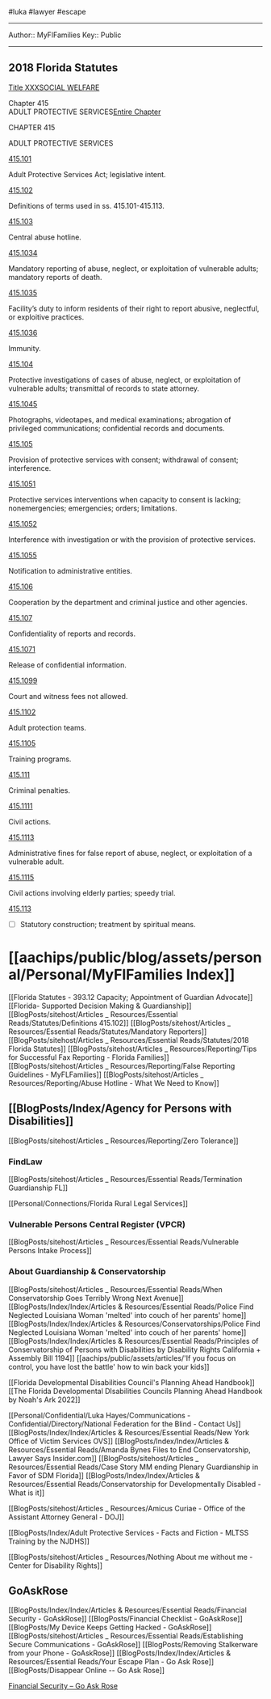 #luka #lawyer #escape 

---
Author:: MyFlFamilies
Key:: Public

---


## 2018 Florida Statutes

[Title XXXSOCIAL WELFARE](https://www.flsenate.gov/Laws/Statutes/2018/Title30/#Title30)

Chapter 415  
ADULT PROTECTIVE SERVICES[Entire Chapter](https://www.flsenate.gov/Laws/Statutes/2018/Chapter415/All)

CHAPTER 415

ADULT PROTECTIVE SERVICES

[415.101](https://www.flsenate.gov/Laws/Statutes/2018/0415.101)

Adult Protective Services Act; legislative intent.

[415.102](https://www.flsenate.gov/Laws/Statutes/2018/0415.102)

Definitions of terms used in ss. 415.101-415.113.

[415.103](https://www.flsenate.gov/Laws/Statutes/2018/0415.103)

Central abuse hotline.

[415.1034](https://www.flsenate.gov/Laws/Statutes/2018/0415.1034)

Mandatory reporting of abuse, neglect, or exploitation of vulnerable adults; mandatory reports of death.

[415.1035](https://www.flsenate.gov/Laws/Statutes/2018/0415.1035)

Facility’s duty to inform residents of their right to report abusive, neglectful, or exploitive practices.

[415.1036](https://www.flsenate.gov/Laws/Statutes/2018/0415.1036)

Immunity.

[415.104](https://www.flsenate.gov/Laws/Statutes/2018/0415.104)

Protective investigations of cases of abuse, neglect, or exploitation of vulnerable adults; transmittal of records to state attorney.

[415.1045](https://www.flsenate.gov/Laws/Statutes/2018/0415.1045)

Photographs, videotapes, and medical examinations; abrogation of privileged communications; confidential records and documents.

[415.105](https://www.flsenate.gov/Laws/Statutes/2018/0415.105)

Provision of protective services with consent; withdrawal of consent; interference.

[415.1051](https://www.flsenate.gov/Laws/Statutes/2018/0415.1051)

Protective services interventions when capacity to consent is lacking; nonemergencies; emergencies; orders; limitations.

[415.1052](https://www.flsenate.gov/Laws/Statutes/2018/0415.1052)

Interference with investigation or with the provision of protective services.

[415.1055](https://www.flsenate.gov/Laws/Statutes/2018/0415.1055)

Notification to administrative entities.

[415.106](https://www.flsenate.gov/Laws/Statutes/2018/0415.106)

Cooperation by the department and criminal justice and other agencies.

[415.107](https://www.flsenate.gov/Laws/Statutes/2018/0415.107)

Confidentiality of reports and records.

[415.1071](https://www.flsenate.gov/Laws/Statutes/2018/0415.1071)

Release of confidential information.

[415.1099](https://www.flsenate.gov/Laws/Statutes/2018/0415.1099)

Court and witness fees not allowed.

[415.1102](https://www.flsenate.gov/Laws/Statutes/2018/0415.1102)

Adult protection teams.

[415.1105](https://www.flsenate.gov/Laws/Statutes/2018/0415.1105)

Training programs.

[415.111](https://www.flsenate.gov/Laws/Statutes/2018/0415.111)

Criminal penalties.

[415.1111](https://www.flsenate.gov/Laws/Statutes/2018/0415.1111)

Civil actions.

[415.1113](https://www.flsenate.gov/Laws/Statutes/2018/0415.1113)

Administrative fines for false report of abuse, neglect, or exploitation of a vulnerable adult.

[415.1115](https://www.flsenate.gov/Laws/Statutes/2018/0415.1115)

Civil actions involving elderly parties; speedy trial.

[415.113](https://www.flsenate.gov/Laws/Statutes/2018/0415.113)

- [ ] Statutory construction; treatment by spiritual means.



# [[aachips/public/blog/assets/personal/Personal/MyFlFamilies Index]]

[[Florida Statutes - 393.12 Capacity; Appointment of Guardian Advocate]]
[[Florida- Supported Decision Making & Guardianship]]
[[BlogPosts/sitehost/Articles _ Resources/Essential Reads/Statutes/Definitions 415.102]]
[[BlogPosts/sitehost/Articles _ Resources/Essential Reads/Statutes/Mandatory Reporters]]
[[BlogPosts/sitehost/Articles _ Resources/Essential Reads/Statutes/2018 Florida Statutes]]
[[BlogPosts/sitehost/Articles _ Resources/Reporting/Tips for Successful Fax Reporting - Florida Families]]
[[BlogPosts/sitehost/Articles _ Resources/Reporting/False Reporting Guidelines - MyFLFamilies]]
[[BlogPosts/sitehost/Articles _ Resources/Reporting/Abuse Hotline - What We Need to Know]]

## [[BlogPosts/Index/Agency for Persons with Disabilities]]
[[BlogPosts/sitehost/Articles _ Resources/Reporting/Zero Tolerance]]

### FindLaw
[[BlogPosts/sitehost/Articles _ Resources/Essential Reads/Termination Guardianship FL]]

[[Personal/Connections/Florida Rural Legal Services]]

### Vulnerable Persons Central Register (VPCR)
[[BlogPosts/sitehost/Articles _ Resources/Essential Reads/Vulnerable Persons Intake Process]]

### About Guardianship & Conservatorship
[[BlogPosts/sitehost/Articles _ Resources/Essential Reads/When Conservatorship Goes Terribly Wrong Next Avenue]]
[[BlogPosts/Index/Index/Articles & Resources/Essential Reads/Police Find Neglected Louisiana Woman 'melted' into couch of her parents' home]]
[[BlogPosts/Index/Index/Articles & Resources/Conservatorships/Police Find Neglected Louisiana Woman 'melted' into couch of her parents' home]]
[[BlogPosts/Index/Index/Articles & Resources/Essential Reads/Principles of Conservatorship of Persons with Disabilities by Disability Rights California + Assembly Bill 1194]]
[[aachips/public/assets/articles/'If you focus on control, you have lost the battle' how to win back your kids]]

[[Florida Developmental Disabilities Council's Planning Ahead Handbook]]
[[The Florida Developmental DIsabilities Councils Planning Ahead Handbook by Noah's Ark 2022]]



[[Personal/Confidential/Luka Hayes/Communications - Confidential/Directory/National Federation for the Blind - Contact Us]]
[[BlogPosts/Index/Index/Articles & Resources/Essential Reads/New York Office of Victim Services OVS]]
[[BlogPosts/Index/Index/Articles & Resources/Essential Reads/Amanda Bynes Files to End Conservatorship, Lawyer Says Insider.com]]
[[BlogPosts/sitehost/Articles _ Resources/Essential Reads/Case Story MM ending Plenary Guardianship in Favor of SDM Florida]]
[[BlogPosts/Index/Index/Articles & Resources/Essential Reads/Conservatorship for Developmentally Disabled - What is it]]

[[BlogPosts/sitehost/Articles _ Resources/Amicus Curiae - Office of the Assistant Attorney General - DOJ]]

[[BlogPosts/Index/Adult Protective Services - Facts and Fiction - MLTSS Training  by the NJDHS]]

[[BlogPosts/sitehost/Articles _ Resources/Nothing About me without me - Center for Disability Rights]]

## GoAskRose

[[BlogPosts/Index/Index/Articles & Resources/Essential Reads/Financial Security - GoAskRose]]
[[BlogPosts/Financial Checklist - GoAskRose]]
[[BlogPosts/My Device Keeps Getting Hacked - GoAskRose]]
[[BlogPosts/sitehost/Articles _ Resources/Essential Reads/Establishing Secure Communications - GoAskRose]]
[[BlogPosts/Removing Stalkerware from your Phone - GoAskRose]]
[[BlogPosts/Index/Index/Articles & Resources/Essential Reads/Your Escape Plan - Go Ask Rose]]
[[BlogPosts/Disappear Online -- Go Ask Rose]]

[Financial Security – Go Ask Rose](https://goaskrose.com/guide-financial-security/)